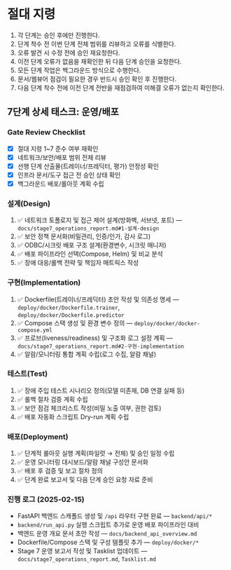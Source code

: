 # 절대 지령
1. 각 단계는 승인 후에만 진행한다.
2. 단계 착수 전 이번 단계 전체 범위를 리뷰하고 오류를 식별한다.
3. 오류 발견 시 수정 전에 승인 재요청한다.
4. 이전 단계 오류가 없음을 재확인한 뒤 다음 단계 승인을 요청한다.
5. 모든 단계 작업은 백그라운드 방식으로 수행한다.
6. 문서/웹뷰어 점검이 필요한 경우 반드시 승인 확인 후 진행한다.
7. 다음 단계 착수 전에 이전 단계 전반을 재점검하여 미해결 오류가 없는지 확인한다.

## 7단계 상세 태스크: 운영/배포

### Gate Review Checklist
- [x] 절대 지령 1~7 준수 여부 재확인
- [x] 네트워크/보안/배포 범위 전체 리뷰
- [x] 선행 단계 산출물(트레이너/프레딕터, 평가) 안정성 확인
- [x] 인프라 문서/도구 접근 전 승인 상태 확인
- [x] 백그라운드 배포/롤아웃 계획 수립

### 설계(Design)
1. ✅ 네트워크 토폴로지 및 접근 제어 설계(방화벽, 서브넷, 포트) — `docs/stage7_operations_report.md#1-설계-design`
2. ✅ 보안 정책 문서화(비밀관리, 인증/인가, 감사 로그)
3. ✅ ODBC/시크릿 배포 구조 설계(환경변수, 시크릿 매니저)
4. ✅ 배포 파이프라인 선택(Compose, Helm) 및 비교 분석
5. ✅ 장애 대응/롤백 전략 및 책임자 매트릭스 작성

### 구현(Implementation)
1. ✅ Dockerfile(트레이너/프레딕터) 초안 작성 및 의존성 명세 — `deploy/docker/Dockerfile.trainer`, `deploy/docker/Dockerfile.predictor`
2. ✅ Compose 스택 생성 및 환경 변수 정의 — `deploy/docker/docker-compose.yml`
3. ✅ 프로브(liveness/readiness) 및 구조화 로그 설정 계획 — `docs/stage7_operations_report.md#2-구현-implementation`
4. ✅ 알람/모니터링 통합 계획 수립(로그 수집, 알람 채널)

### 테스트(Test)
1. ✅ 장애 주입 테스트 시나리오 정의(모델 미존재, DB 연결 실패 등)
2. ✅ 롤백 절차 검증 계획 수립
3. ✅ 보안 점검 체크리스트 작성(비밀 노출 여부, 권한 검토)
4. ✅ 배포 자동화 스크립트 Dry-run 계획 수립

### 배포(Deployment)
1. ✅ 단계적 롤아웃 실행 계획(파일럿 → 전체) 및 승인 일정 수립
2. ✅ 운영 모니터링 대시보드/알람 채널 구성안 문서화
3. ✅ 배포 후 검증 및 보고 절차 정의
4. ✅ 단계 완료 보고서 및 다음 단계 승인 요청 자료 준비


### 진행 로그 (2025-02-15)
- FastAPI 백엔드 스캐폴드 생성 및 `/api` 라우터 구현 완료 — `backend/api/*`
- `backend/run_api.py` 실행 스크립트 추가로 운영 배포 파이프라인 대비
- 백엔드 운영 개요 문서 초안 작성 — `docs/backend_api_overview.md`
- Dockerfile/Compose 스택 및 구성 템플릿 추가 — `deploy/docker/*`
- Stage 7 운영 보고서 작성 및 Tasklist 업데이트 — `docs/stage7_operations_report.md`, `Tasklist.md`


